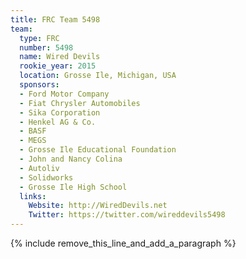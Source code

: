 ```yaml
---
title: FRC Team 5498
team:
  type: FRC
  number: 5498
  name: Wired Devils
  rookie_year: 2015
  location: Grosse Ile, Michigan, USA
  sponsors:
  - Ford Motor Company
  - Fiat Chrysler Automobiles
  - Sika Corporation
  - Henkel AG & Co.
  - BASF
  - MEGS
  - Grosse Ile Educational Foundation
  - John and Nancy Colina
  - Autoliv
  - Solidworks
  - Grosse Ile High School
  links:
    Website: http://WiredDevils.net
    Twitter: https://twitter.com/wireddevils5498
---
```


{% include remove_this_line_and_add_a_paragraph %}
